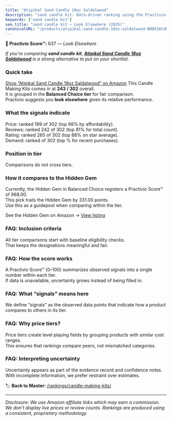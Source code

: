 ```yaml
---
title: "Atipikal Sand Candle 18oz Saldalwood"
description: "sand candle kit: Data-driven ranking using the Practivio Score™. Positioned by quality, value, demand, findability, momentum."
keywords: ["sand candle kit"]
seo_title: "sand candle kit — Look Elsewhere (2025)"
canonicalURL: "/products/atipikal-sand-candle-18oz-saldalwood-B0DX16C4M5/"
---
```


**🚫 Practivio Score™:** 637 — _Look Elsewhere_


*If you're comparing **sand candle kit**, **[Atipikal Sand Candle 18oz Saldalwood](https://www.amazon.com/dp/B0DX16C4M5?tag=practivio-20)** is a strong alternative to put on your shortlist.*
### Quick take
[Shop “Atipikal Sand Candle 18oz Saldalwood” on Amazon](https://www.amazon.com/dp/B0DX16C4M5?tag=practivio-20)
This Candle Making Kits comes in at **243 / 302** overall.  
It is grouped in the **Balanced Choice tier** for fair comparison.  
Practivio suggests you **look elsewhere** given its relative performance.

### What the signals indicate
Price: ranked 199 of 302 (top 66% by affordability).  
Reviews: ranked 242 of 302 (top 81% for total count).  
Rating: ranked 265 of 302 (top 88% on star average).  
Demand: ranked  of 302 (top % for recent purchases).

### Position in tier
Comparisons do not cross tiers.

### How it compares to the Hidden Gem
Currently, the Hidden Gem in Balanced Choice registers a Practivio Score™ of 968.00.  
This pick trails the Hidden Gem by 331.00 points.  
Use this as a guidepost when comparing within the tier.  

See the Hidden Gem on Amazon → [View listing](https://www.amazon.com/dp/B09G74PT1J?tag=practivio-20)

### FAQ: Inclusion criteria
All tier comparisons start with baseline eligibility checks.  
That keeps the designations meaningful and fair.

### FAQ: How the score works
A Practivio Score™ (0–100) summarizes observed signals into a single number within each tier.  
If data is unavailable, uncertainty grows instead of being filled in.

### FAQ: What “signals” means here
We define “signals” as the observed data points that indicate how a product compares to others in its tier.

### FAQ: Why price tiers?
Price tiers create level playing fields by grouping products with similar cost ranges.  
This ensures that rankings compare peers, not mismatched categories.

### FAQ: Interpreting uncertainty
Uncertainty appears as part of the evidence record and confidence notes.  
With incomplete information, we prefer restraint over estimates.


🏷️ **Back to Master:** [/rankings/candle-making-kits/](/rankings/candle-making-kits/)

---
_Disclosure: We use Amazon affiliate links which may earn a commission. We don’t display live prices or review counts. Rankings are produced using a consistent, proprietary methodology._
